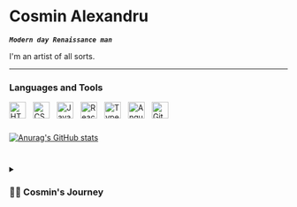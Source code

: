 # Cosmin Alexandru

***`Modern day Renaissance man`***

I'm an artist of all sorts.

---

### Languages and Tools

<img align="left" alt="HTML" width="30px" style="padding-right:10px;" src="https://cdn.jsdelivr.net/gh/devicons/devicon/icons/html5/html5-plain.svg" />
<img align="left" alt="CSS" width="30px" style="padding-right:10px;" src="https://cdn.jsdelivr.net/gh/devicons/devicon/icons/css3/css3-plain.svg" />
<img align="left" alt="JavaScript" width="30px" style="padding-right:10px;" src="https://cdn.jsdelivr.net/gh/devicons/devicon/icons/javascript/javascript-plain.svg" />
<img align="left" alt="React" width="30px" style="padding-right:10px;" src="https://cdn.jsdelivr.net/gh/devicons/devicon/icons/react/react-original.svg" />
<img align="left" alt="TypeScript" width="30px" style="padding-right:10px;" src="https://cdn.jsdelivr.net/gh/devicons/devicon/icons/typescript/typescript-plain.svg" />
<img align="left" alt="Angular" width="30px" style="padding-right:10px;" src="https://cdn.jsdelivr.net/gh/devicons/devicon/icons/angularjs/angularjs-plain.svg" />
<img align="left" alt="Git" width="30px" style="padding-right:10px;" src="https://cdn.jsdelivr.net/gh/devicons/devicon/icons/git/git-original.svg" />
<br />

#

[![Anurag's GitHub stats](https://github-readme-stats.vercel.app/api?username=CosminAlexandru90)](https://github.com/anuraghazra/github-readme-stats)

#

<details>
 <summary><h3>👨‍💻 Cosmin's Journey</h3></summary>
   I always wanted to be a scientist, probably from watching Dexter's Lab as a kid, and to pursue theoretical physics, but I ended up becoming an aerospace engineer. I followed that with a master's degree in robotics. After 8 years of working in aviation, I discovered the pleasure of creating software. I'm currently a frontend developer, but I don't shy away from dabbling with backend Java code.
